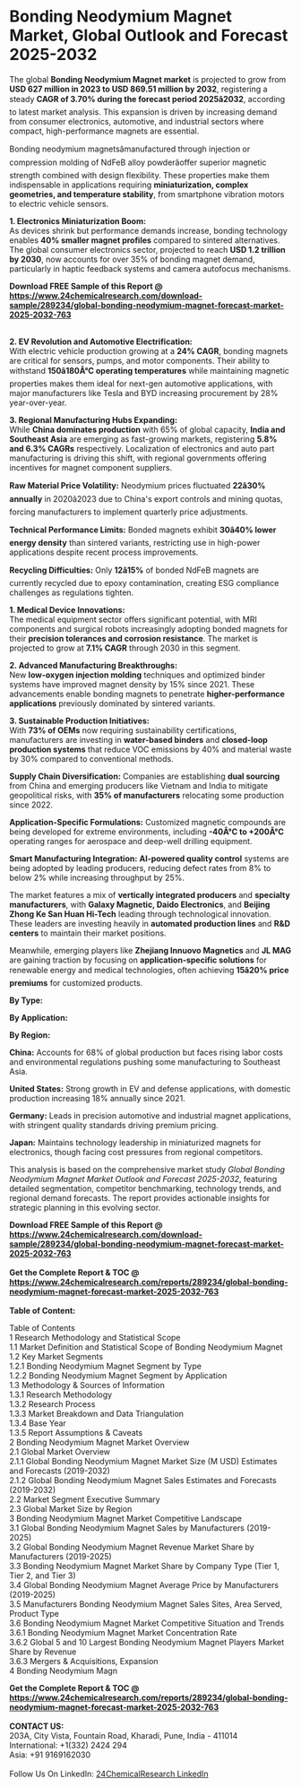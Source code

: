 <h1>Bonding Neodymium Magnet Market, Global Outlook and Forecast 2025-2032</h1><p>The global <strong>Bonding Neodymium Magnet market</strong> is projected to grow from <strong>USD 627 million in 2023 to USD 869.51 million by 2032</strong>, registering a steady <strong>CAGR of 3.70% during the forecast period 2025â2032</strong>, according to latest market analysis. This expansion is driven by increasing demand from consumer electronics, automotive, and industrial sectors where compact, high-performance magnets are essential.</p><p>Bonding neodymium magnetsâmanufactured through injection or compression molding of NdFeB alloy powderâoffer superior magnetic strength combined with design flexibility. These properties make them indispensable in applications requiring <strong>miniaturization, complex geometries, and temperature stability</strong>, from smartphone vibration motors to electric vehicle sensors.</p><p><strong>1. Electronics Miniaturization Boom:</strong><br>
As devices shrink but performance demands increase, bonding technology enables <strong>40% smaller magnet profiles</strong> compared to sintered alternatives. The global consumer electronics sector, projected to reach <strong>USD 1.2 trillion by 2030</strong>, now accounts for over 35% of bonding magnet demand, particularly in haptic feedback systems and camera autofocus mechanisms.</p><div><b>Download FREE Sample of this Report @ 
            <a href="https://www.24chemicalresearch.com/download-sample/289234/global-bonding-neodymium-magnet-forecast-market-2025-2032-763">
            https://www.24chemicalresearch.com/download-sample/289234/global-bonding-neodymium-magnet-forecast-market-2025-2032-763</a></b></div><br><p><strong>2. EV Revolution and Automotive Electrification:</strong><br>
With electric vehicle production growing at a <strong>24% CAGR</strong>, bonding magnets are critical for sensors, pumps, and motor components. Their ability to withstand <strong>150â180Â°C operating temperatures</strong> while maintaining magnetic properties makes them ideal for next-gen automotive applications, with major manufacturers like Tesla and BYD increasing procurement by 28% year-over-year.</p><p><strong>3. Regional Manufacturing Hubs Expanding:</strong><br>
While <strong>China dominates production</strong> with 65% of global capacity, <strong>India and Southeast Asia</strong> are emerging as fast-growing markets, registering <strong>5.8% and 6.3% CAGRs</strong> respectively. Localization of electronics and auto part manufacturing is driving this shift, with regional governments offering incentives for magnet component suppliers.</p><p><strong>Raw Material Price Volatility:</strong> Neodymium prices fluctuated <strong>22â30% annually</strong> in 2020â2023 due to China's export controls and mining quotas, forcing manufacturers to implement quarterly price adjustments.</p><p><strong>Technical Performance Limits:</strong> Bonded magnets exhibit <strong>30â40% lower energy density</strong> than sintered variants, restricting use in high-power applications despite recent process improvements.</p><p><strong>Recycling Difficulties:</strong> Only <strong>12â15%</strong> of bonded NdFeB magnets are currently recycled due to epoxy contamination, creating ESG compliance challenges as regulations tighten.</p><p><strong>1. Medical Device Innovations:</strong><br>
The medical equipment sector offers significant potential, with MRI components and surgical robots increasingly adopting bonded magnets for their <strong>precision tolerances and corrosion resistance</strong>. The market is projected to grow at <strong>7.1% CAGR</strong> through 2030 in this segment.</p><p><strong>2. Advanced Manufacturing Breakthroughs:</strong><br>
New <strong>low-oxygen injection molding</strong> techniques and optimized binder systems have improved magnet density by 15% since 2021. These advancements enable bonding magnets to penetrate <strong>higher-performance applications</strong> previously dominated by sintered variants.</p><p><strong>3. Sustainable Production Initiatives:</strong><br>
With <strong>73% of OEMs</strong> now requiring sustainability certifications, manufacturers are investing in <strong>water-based binders</strong> and <strong>closed-loop production systems</strong> that reduce VOC emissions by 40% and material waste by 30% compared to conventional methods.</p><p><strong>Supply Chain Diversification:</strong> Companies are establishing <strong>dual sourcing</strong> from China and emerging producers like Vietnam and India to mitigate geopolitical risks, with <strong>35% of manufacturers</strong> relocating some production since 2022.</p><p><strong>Application-Specific Formulations:</strong> Customized magnetic compounds are being developed for extreme environments, including <strong>-40Â°C to +200Â°C</strong> operating ranges for aerospace and deep-well drilling equipment.</p><p><strong>Smart Manufacturing Integration:</strong> <strong>AI-powered quality control</strong> systems are being adopted by leading producers, reducing defect rates from 8% to below 2% while increasing throughput by 25%.</p><p>The market features a mix of <strong>vertically integrated producers</strong> and <strong>specialty manufacturers</strong>, with <strong>Galaxy Magnetic, Daido Electronics</strong>, and <strong>Beijing Zhong Ke San Huan Hi-Tech</strong> leading through technological innovation. These leaders are investing heavily in <strong>automated production lines</strong> and <strong>R&amp;D centers</strong> to maintain their market positions.</p><p>Meanwhile, emerging players like <strong>Zhejiang Innuovo Magnetics</strong> and <strong>JL MAG</strong> are gaining traction by focusing on <strong>application-specific solutions</strong> for renewable energy and medical technologies, often achieving <strong>15â20% price premiums</strong> for customized products.</p><p><strong>By Type:</strong></p><p><strong>By Application:</strong></p><p><strong>By Region:</strong></p><p><strong>China:</strong> Accounts for 68% of global production but faces rising labor costs and environmental regulations pushing some manufacturing to Southeast Asia.</p><p><strong>United States:</strong> Strong growth in EV and defense applications, with domestic production increasing 18% annually since 2021.</p><p><strong>Germany:</strong> Leads in precision automotive and industrial magnet applications, with stringent quality standards driving premium pricing.</p><p><strong>Japan:</strong> Maintains technology leadership in miniaturized magnets for electronics, though facing cost pressures from regional competitors.</p><p>This analysis is based on the comprehensive market study <em>Global Bonding Neodymium Magnet Market Outlook and Forecast 2025-2032</em>, featuring detailed segmentation, competitor benchmarking, technology trends, and regional demand forecasts. The report provides actionable insights for strategic planning in this evolving sector.</p><div><b>Download FREE Sample of this Report @ 
            <a href="https://www.24chemicalresearch.com/download-sample/289234/global-bonding-neodymium-magnet-forecast-market-2025-2032-763">
            https://www.24chemicalresearch.com/download-sample/289234/global-bonding-neodymium-magnet-forecast-market-2025-2032-763</a></b></div><br><div><b>Get the Complete Report & TOC @ 
            <a href="https://www.24chemicalresearch.com/reports/289234/global-bonding-neodymium-magnet-forecast-market-2025-2032-763">
            https://www.24chemicalresearch.com/reports/289234/global-bonding-neodymium-magnet-forecast-market-2025-2032-763</a></b></div><br>
            <b>Table of Content:</b><p>Table of Contents<br />
1 Research Methodology and Statistical Scope<br />
1.1 Market Definition and Statistical Scope of Bonding Neodymium Magnet<br />
1.2 Key Market Segments<br />
1.2.1 Bonding Neodymium Magnet Segment by Type<br />
1.2.2 Bonding Neodymium Magnet Segment by Application<br />
1.3 Methodology & Sources of Information<br />
1.3.1 Research Methodology<br />
1.3.2 Research Process<br />
1.3.3 Market Breakdown and Data Triangulation<br />
1.3.4 Base Year<br />
1.3.5 Report Assumptions & Caveats<br />
2 Bonding Neodymium Magnet Market Overview<br />
2.1 Global Market Overview<br />
2.1.1 Global Bonding Neodymium Magnet Market Size (M USD) Estimates and Forecasts (2019-2032)<br />
2.1.2 Global Bonding Neodymium Magnet Sales Estimates and Forecasts (2019-2032)<br />
2.2 Market Segment Executive Summary<br />
2.3 Global Market Size by Region<br />
3 Bonding Neodymium Magnet Market Competitive Landscape<br />
3.1 Global Bonding Neodymium Magnet Sales by Manufacturers (2019-2025)<br />
3.2 Global Bonding Neodymium Magnet Revenue Market Share by Manufacturers (2019-2025)<br />
3.3 Bonding Neodymium Magnet Market Share by Company Type (Tier 1, Tier 2, and Tier 3)<br />
3.4 Global Bonding Neodymium Magnet Average Price by Manufacturers (2019-2025)<br />
3.5 Manufacturers Bonding Neodymium Magnet Sales Sites, Area Served, Product Type<br />
3.6 Bonding Neodymium Magnet Market Competitive Situation and Trends<br />
3.6.1 Bonding Neodymium Magnet Market Concentration Rate<br />
3.6.2 Global 5 and 10 Largest Bonding Neodymium Magnet Players Market Share by Revenue<br />
3.6.3 Mergers & Acquisitions, Expansion<br />
4 Bonding Neodymium Magn</p><div><b>Get the Complete Report & TOC @ 
            <a href="https://www.24chemicalresearch.com/reports/289234/global-bonding-neodymium-magnet-forecast-market-2025-2032-763">
            https://www.24chemicalresearch.com/reports/289234/global-bonding-neodymium-magnet-forecast-market-2025-2032-763</a></b></div><br><b>CONTACT US:</b><br>
            203A, City Vista, Fountain Road, Kharadi, Pune, India - 411014<br>
            International: +1(332) 2424 294<br>
            Asia: +91 9169162030 <br><br>
            Follow Us On LinkedIn: <a href="https://www.linkedin.com/company/24chemicalresearch/">24ChemicalResearch LinkedIn</a>